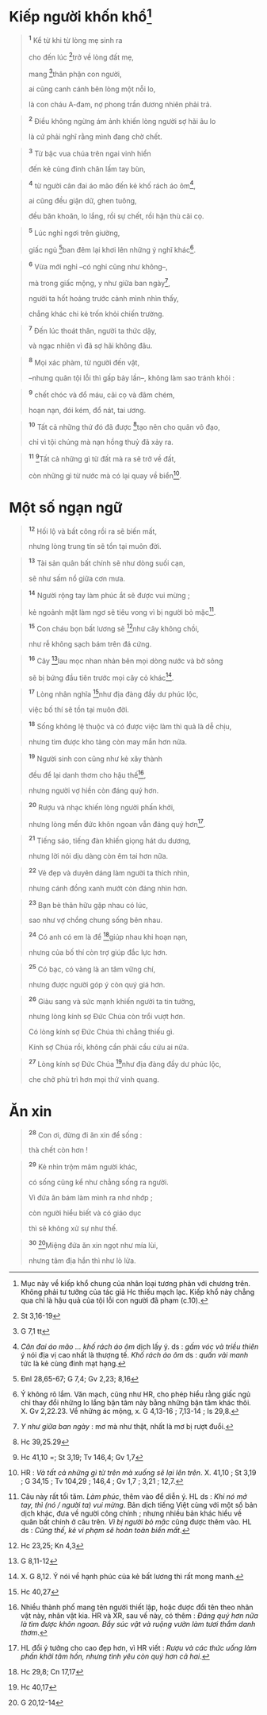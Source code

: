 # Kiếp người khốn khổ[^1]

> <sup><b>1</b></sup> Kể từ khi từ lòng mẹ sinh ra
> 
> cho đến lúc [^1*]trở về lòng đất mẹ,
> 
> mang [^2*]thân phận con người,
> 
> ai cũng canh cánh bên lòng một nỗi lo,
> 
> là con cháu A-đam, nợ phong trần đương nhiên phải trả.
>


> <sup><b>2</b></sup> Điều không ngừng ám ảnh khiến lòng người sợ hãi âu lo
> 
> là cứ phải nghĩ rằng mình đang chờ chết.
>


> <sup><b>3</b></sup> Từ bậc vua chúa trên ngai vinh hiển
> 
> đến kẻ cùng đinh chân lấm tay bùn,
>


> <sup><b>4</b></sup> từ người cân đai áo mão đến kẻ khố rách áo ôm[^2],
> 
> ai cũng đều giận dữ, ghen tuông,
> 
> đều băn khoăn, lo lắng, rồi sự chết, rồi hận thù cãi cọ.
>


> <sup><b>5</b></sup> Lúc nghỉ ngơi trên giường,
> 
> giấc ngủ [^3*]ban đêm lại khơi lên những ý nghĩ khác[^3].
>


> <sup><b>6</b></sup> Vừa mới nghỉ –có nghỉ cũng như không–,
> 
> mà trong giấc mộng, y như giữa ban ngày[^4],
> 
> người ta hốt hoảng trước cảnh mình nhìn thấy,
> 
> chẳng khác chi kẻ trốn khỏi chiến trường.
>


> <sup><b>7</b></sup> Đến lúc thoát thân, người ta thức dậy,
> 
> và ngạc nhiên vì đã sợ hãi không đâu.
>


> <sup><b>8</b></sup> Mọi xác phàm, từ người đến vật,
> 
> –nhưng quân tội lỗi thì gấp bảy lần–, không làm sao tránh khỏi :
>


> <sup><b>9</b></sup> chết chóc và đổ máu, cãi cọ và đâm chém,
> 
> hoạn nạn, đói kém, đổ nát, tai ương.
>


> <sup><b>10</b></sup> Tất cả những thứ đó đã được [^4*]tạo nên cho quân vô đạo,
> 
> chỉ vì tội chúng mà nạn hồng thuỷ đã xảy ra.
>


> <sup><b>11</b></sup> [^5*]Tất cả những gì từ đất mà ra sẽ trở về đất,
> 
> còn những gì từ nước mà có lại quay về biển[^5].
>

# Một số ngạn ngữ

> <sup><b>12</b></sup> Hối lộ và bất công rồi ra sẽ biến mất,
> 
> nhưng lòng trung tín sẽ tồn tại muôn đời.
>


> <sup><b>13</b></sup> Tài sản quân bất chính sẽ như dòng suối cạn,
> 
> sẽ như sấm nổ giữa cơn mưa.
>


> <sup><b>14</b></sup> Người rộng tay làm phúc ắt sẽ được vui mừng ;
> 
> kẻ ngoảnh mặt làm ngơ sẽ tiêu vong vì bị người bỏ mặc[^6].
>


> <sup><b>15</b></sup> Con cháu bọn bất lương sẽ [^6*]như cây không chồi,
> 
> như rễ không sạch bám trên đá cứng.
>


> <sup><b>16</b></sup> Cây [^7*]lau mọc nhan nhản bên mọi dòng nước và bờ sông
> 
> sẽ bị bứng đầu tiên trước mọi cây cỏ khác[^7].
>


> <sup><b>17</b></sup> Lòng nhân nghĩa [^8*]như địa đàng đầy dư phúc lộc,
> 
> việc bố thí sẽ tồn tại muôn đời.
>


> <sup><b>18</b></sup> Sống không lệ thuộc và có được việc làm thì quả là dễ chịu,
> 
> nhưng tìm được kho tàng còn may mắn hơn nữa.
>


> <sup><b>19</b></sup> Người sinh con cũng như kẻ xây thành
> 
> đều để lại danh thơm cho hậu thế[^8],
> 
> nhưng người vợ hiền còn đáng quý hơn.
>


> <sup><b>20</b></sup> Rượu và nhạc khiến lòng người phấn khởi,
> 
> nhưng lòng mến đức khôn ngoan vẫn đáng quý hơn[^9].
>


> <sup><b>21</b></sup> Tiếng sáo, tiếng đàn khiến giọng hát du dương,
> 
> nhưng lời nói dịu dàng còn êm tai hơn nữa.
>


> <sup><b>22</b></sup> Vẻ đẹp và duyên dáng làm người ta thích nhìn,
> 
> nhưng cánh đồng xanh mướt còn đáng nhìn hơn.
>


> <sup><b>23</b></sup> Bạn bè thân hữu gặp nhau có lúc,
> 
> sao như vợ chồng chung sống bên nhau.
>


> <sup><b>24</b></sup> Có anh có em là để [^9*]giúp nhau khi hoạn nạn,
> 
> nhưng của bố thí còn trợ giúp đắc lực hơn.
>


> <sup><b>25</b></sup> Có bạc, có vàng là an tâm vững chí,
> 
> nhưng được người góp ý còn quý giá hơn.
>


> <sup><b>26</b></sup> Giàu sang và sức mạnh khiến người ta tin tưởng,
> 
> nhưng lòng kính sợ Đức Chúa còn trổi vượt hơn.
> 
> Có lòng kính sợ Đức Chúa thì chẳng thiếu gì.
> 
> Kính sợ Chúa rồi, không cần phải cầu cứu ai nữa.
>


> <sup><b>27</b></sup> Lòng kính sợ Đức Chúa [^10*]như địa đàng đầy dư phúc lộc,
> 
> che chở phù trì hơn mọi thứ vinh quang.
>

# Ăn xin

> <sup><b>28</b></sup> Con ơi, đừng đi ăn xin để sống :
> 
> thà chết còn hơn !
>


> <sup><b>29</b></sup> Kẻ nhìn trộm mâm người khác,
> 
> có sống cũng kể như chẳng sống ra người.
> 
> Vì đứa ăn bám làm mình ra nhơ nhớp ;
> 
> còn người hiểu biết và có giáo dục
> 
> thì sẽ không xử sự như thế.
>


> <sup><b>30</b></sup> [^11*]Miệng đứa ăn xin ngọt như mía lùi,
> 
> nhưng tâm địa hắn thì như lò lửa.
>

[^1]: Mục này về kiếp khổ chung của nhân loại tương phản với chương trên. Không phải tư tưởng của tác giả Hc thiếu mạch lạc. Kiếp khổ này chẳng qua chỉ là hậu quả của tội lỗi con người đã phạm (c.10).
[^2]: <i>Cân đai áo mão ... khố rách áo ôm</i> dịch lấy ý. ds : <i>gấm vóc và triều thiên</i> ý nói địa vị cao nhất là thượng tế. <i>Khố rách áo ôm</i> ds : <i>quấn vải manh</i> tức là kẻ cùng đinh mạt hạng.
[^3]: Ý không rõ lắm. Văn mạch, cũng như HR, cho phép hiểu rằng giấc ngủ chỉ thay đổi những lo lắng bận tâm này bằng những bận tâm khác thôi. X. Gv 2,22.23. Về những ác mộng, x. G 4,13-16 ; 7,13-14 ; Is 29,8.
[^4]: <i>Y như giữa ban ngày</i> : mơ mà như thật, nhất là mơ bị rượt đuổi.
[^5]: HR : <i>Và tất cả những gì từ trên mà xuống sẽ lại lên trên</i>. X. 41,10 ; St 3,19 ; G 34,15 ; Tv 104,29 ; 146,4 ; Gv 1,7 ; 3,21 ; 12,7.
[^6]: Câu này rất tối tăm. <i>Làm phúc</i>, thêm vào để diễn ý. HL ds : <i>Khi nó mở tay, thì (nó / người ta) vui mừng</i>. Bản dịch tiếng Việt cùng với một số bản dịch khác, đưa về người công chính ; nhưng nhiều bản khác hiểu về quân bất chính ở câu trên. <i>Vì bị người bỏ mặc</i> cũng được thêm vào. HL ds : <i>Cũng thế, kẻ vi phạm sẽ hoàn toàn biến mất</i>.
[^7]: X. G 8,12. Ý nói về hạnh phúc của kẻ bất lương thì rất mong manh.
[^8]: Nhiều thành phố mang tên người thiết lập, hoặc được đổi tên theo nhân vật này, nhân vật kia. HR và XR, sau vế này, có thêm : <i>Đáng quý hơn nữa là tìm được khôn ngoan. Bầy súc vật và ruộng vườn làm tươi thắm danh thơm</i>.
[^9]: HL đổi ý tưởng cho cao đẹp hơn, vì HR viết : <i>Rượu và các thức uống làm phấn khởi tâm hồn, nhưng tình yêu còn quý hơn cả hai</i>.
[^1*]: St 3,16-19
[^2*]: G 7,1 tt
[^3*]: Đnl 28,65-67; G 7,4; Gv 2,23; 8,16
[^4*]: Hc 39,25.29
[^5*]: Hc 41,10 =; St 3,19; Tv 146,4; Gv 1,7
[^6*]: Hc 23,25; Kn 4,3
[^7*]: G 8,11-12
[^8*]: Hc 40,27
[^9*]: Hc 29,8; Cn 17,17
[^10*]: Hc 40,17
[^11*]: G 20,12-14
